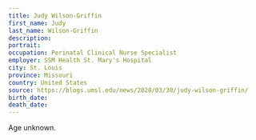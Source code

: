 ```yaml
---
title: Judy Wilson-Griffin
first_name: Judy
last_name: Wilson-Griffin
description: 
portrait: 
occupation: Perinatal Clinical Nurse Specialist
employer: SSM Health St. Mary's Hospital
city: St. Louis
province: Missouri
country: United States
source: https://blogs.umsl.edu/news/2020/03/30/judy-wilson-griffin/
birth_date: 
death_date: 
---
```


Age unknown.